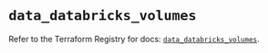 # `data_databricks_volumes`

Refer to the Terraform Registry for docs: [`data_databricks_volumes`](https://registry.terraform.io/providers/databricks/databricks/1.65.1/docs/data-sources/volumes).
